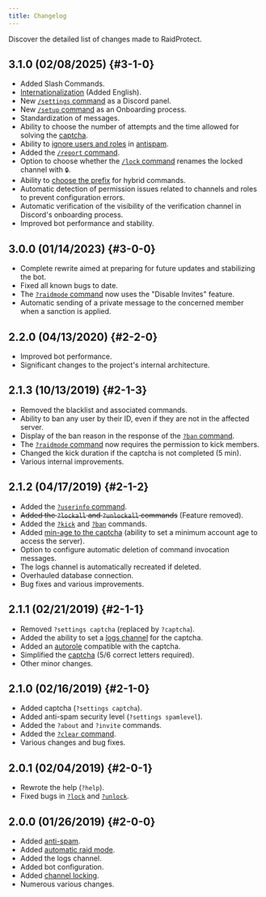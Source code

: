 ```yaml
---
title: Changelog
---
```


Discover the detailed list of changes made to RaidProtect.

## 3.1.0 (02/08/2025) {#3-1-0}

- Added Slash Commands.
- [Internationalization](./language.md) (Added English).
- New [`/settings` command](./setup.md#settings) as a Discord panel.
- New [`/setup` command](./setup.md#install) as an Onboarding process.
- Standardization of messages.
- Ability to choose the number of attempts and the time allowed for solving the [captcha](./features/captcha#config).
- Ability to [ignore users and roles](./features/anti-spam.md#ignore) in [antispam](./features/anti-spam.md).
- Added the [`/report` command](./features/reports.md).
- Option to choose whether the [`/lock` command](./features/channel-lock.md) renames the locked channel with `🔒`.
- Ability to [choose the prefix](./guides/prefix.md) for hybrid commands.
- Automatic detection of permission issues related to channels and roles to prevent configuration errors.
- Automatic verification of the visibility of the verification channel in Discord's onboarding process.
- Improved bot performance and stability.

## 3.0.0 (01/14/2023) {#3-0-0}

- Complete rewrite aimed at preparing for future updates and stabilizing the bot.
- Fixed all known bugs to date.
- The [`?raidmode` command](./features/raid-mode.md) now uses the "Disable Invites" feature.
- Automatic sending of a private message to the concerned member when a sanction is applied.

## 2.2.0 (04/13/2020) {#2-2-0}

- Improved bot performance.
- Significant changes to the project's internal architecture.

## 2.1.3 (10/13/2019) {#2-1-3}

- Removed the blacklist and associated commands.
- Ability to ban any user by their ID, even if they are not in the affected server.
- Display of the ban reason in the response of the [`?ban` command](./features/moderation.md#ban).
- The [`?raidmode` command](./features/raid-mode.md) now requires the permission to kick members.
- Changed the kick duration if the captcha is not completed (5 min).
- Various internal improvements.

## 2.1.2 (04/17/2019) {#2-1-2}

- Added the [`?userinfo` command](./features/utilities.md#userinfo).
- ~~Added the `?lockall` and `?unlockall` commands~~ (Feature removed).
- Added the [`?kick`](./features/moderation.md#kick) and [`?ban`](./features/moderation.md#ban) commands.
- Added [min-age to the captcha](./features/captcha.md#minage) (ability to set a minimum account age to access the server).
- Option to configure automatic deletion of command invocation messages.
- The logs channel is automatically recreated if deleted.
- Overhauled database connection.
- Bug fixes and various improvements.

## 2.1.1 (02/21/2019) {#2-1-1}

- Removed `?settings captcha` (replaced by `?captcha`).
- Added the ability to set a [logs channel](./features/captcha.md#logs) for the captcha.
- Added an [autorole](./features/captcha.md#autorole) compatible with the captcha.
- Simplified the [captcha](./features/captcha.md) (5/6 correct letters required).
- Other minor changes.

## 2.1.0 (02/16/2019) {#2-1-0}

- Added captcha (`?settings captcha`).
- Added anti-spam security level (`?settings spamlevel`).
- Added the `?about` and `?invite` commands.
- Added the [`?clear` command](./features/utilities.md#clear).
- Various changes and bug fixes.

## 2.0.1 (02/04/2019) {#2-0-1}

- Rewrote the help (`?help`).
- Fixed bugs in [`?lock`](./features/channel-lock.md#lock) and [`?unlock`](./features/channel-lock.md#unlock).

## 2.0.0 (01/26/2019) {#2-0-0}

- Added [anti-spam](./features/anti-spam.md).
- Added [automatic raid mode](./features/raid-mode.md#config).
- Added the logs channel.
- Added bot configuration.
- Added [channel locking](./features/channel-lock.md).
- Numerous various changes.